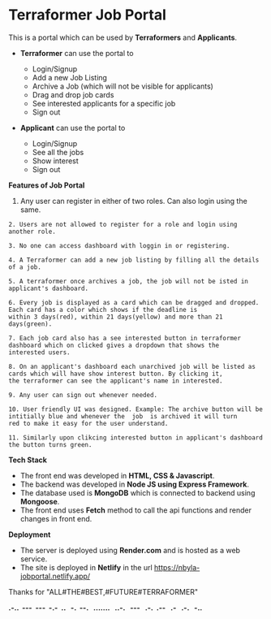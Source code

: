 
# Terraformer Job Portal

This is a portal which can be used by **Terraformers** and **Applicants**.

* **Terraformer** can use the portal to   
    * Login/Signup
    * Add a new Job Listing
    * Archive a Job (which will not be visible for applicants)
    * Drag and drop job cards
    * See interested applicants for a specific job
    * Sign out

* **Applicant** can use the portal to
    * Login/Signup
    * See all the jobs
    * Show interest
    * Sign out

**Features of Job Portal**

   1. Any user can register in either of two roles. Can also login using the same.

    2. Users are not allowed to register for a role and login using another role.

    3. No one can access dashboard with loggin in or registering.

    4. A Terraformer can add a new job listing by filling all the details of a job.

    5. A terraformer once archives a job, the job will not be isted in applicant's dashboard.

    6. Every job is displayed as a card which can be dragged and dropped. Each card has a color which shows if the deadline is 
    within 3 days(red), within 21 days(yellow) and more than 21 days(green).

    7. Each job card also has a see interested button in terraformer dashboard which on clicked gives a dropdown that shows the 
    interested users.

    8. On an applicant's dashboard each unarchived job will be listed as cards which will have show interest button. By clicking it,
    the terraformer can see the applicant's name in interested.

    9. Any user can sign out whenever needed.

    10. User friendly UI was designed. Example: The archive button will be intitially blue and whenever the  job  is archived it will turn 
    red to make it easy for the user understand. 
    
    11. Similarly upon clikcing interested button in applicant's dashboard the button turns green.



**Tech Stack**

* The front end was developed in **HTML, CSS & Javascript**.
* The backend was developed in **Node JS using Express Framework**.
* The database used is **MongoDB** which is connected to backend using **Mongoose**.
* The front end uses **Fetch** method to call the api functions and render changes in front end.

**Deployment**

*  The server is deployed using **Render.com** and is hosted as a web service.
* The site is deployed in **Netlify** in the url https://nbyla-jobportal.netlify.app/



Thanks for "ALL#THE#BEST,#FUTURE#TERRAFORMER"

**.-..  &nbsp;---  &nbsp;---&nbsp;  -.-  &nbsp;.. &nbsp; -.  &nbsp;--. &nbsp; ....... &nbsp; ..-. &nbsp; --- &nbsp; .-.&nbsp;  .-- &nbsp; .- &nbsp; .-. &nbsp; -..**












